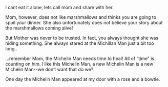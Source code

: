 I cant eat it alone, lets call mom and share with her.

Mom, however, does not like marshmallows and thinks you are going to spoil your dinner.
 She also unfortunately does not believe your story about the marshmallows coming alive!

But Mother was never to be trusted. 
In fact, you always thought she was hiding something. 
She always stared at the Michillan Man just a bit too long..

...remember Mom, the Michelin Man needs time to heal! All of 
“time” is counting on him. I like this Michelin Man, a new 
Michelin Man is a new Michelin Man--we don’t want that do we?

One day the Michelin Man appeared at my door with a rose and a bowtie.
